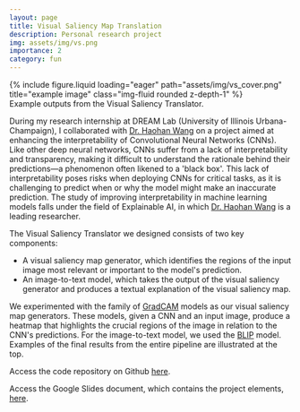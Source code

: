```yaml
---
layout: page
title: Visual Saliency Map Translation
description: Personal research project  
img: assets/img/vs.png
importance: 2
category: fun
---
```


<div class="row">
    <div class="col-sm mt-3 mt-md-0">
        {% include figure.liquid loading="eager" path="assets/img/vs_cover.png" title="example image" class="img-fluid rounded z-depth-1" %}
    </div>
</div>
<div class="caption">
    Example outputs from the Visual Saliency Translator.
</div>

During my research internship at DREAM Lab (University of Illinois Urbana-Champaign), I collaborated with [Dr. Haohan Wang](https://haohanwang.github.io/) on a project aimed at enhancing the interpretability of Convolutional Neural Networks (CNNs). Like other deep neural networks, CNNs suffer from a lack of interpretability and transparency, making it difficult to understand the rationale behind their predictions—a phenomenon often likened to a 'black box'. This lack of interpretability poses risks when deploying CNNs for critical tasks, as it is challenging to predict when or why the model might make an inaccurate prediction. The study of improving interpretability in machine learning models falls under the field of Explainable AI, in which [Dr. Haohan Wang](https://haohanwang.github.io/) is a leading researcher.  

The Visual Saliency Translator we designed consists of two key components:
- A visual saliency map generator, which identifies the regions of the input image most relevant or important to the model's prediction.
- An image-to-text model, which takes the output of the visual saliency generator and produces a textual explanation of the visual saliency map.

We experimented with the family of [GradCAM](https://arxiv.org/abs/1610.02391) models as our visual saliency map generators. These models, given a CNN and an input image, produce a heatmap that highlights the crucial regions of the image in relation to the CNN's predictions. For the image-to-text model, we used the [BLIP](https://arxiv.org/abs/2201.12086) model. Examples of the final results from the entire pipeline are illustrated at the top.



Access the code repository on Github [here](https://github.com/Vibhu04/Saliency-Map-Translation).

Access the Google Slides document, which contains the project elements, [here](https://docs.google.com/presentation/d/1KbaGFRb2mKC1iR1XBGqDzyzhdvCFhQnXy0GpsowUe_s/edit?usp=sharing).